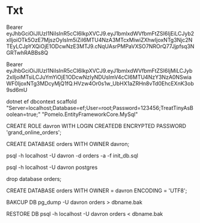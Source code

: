 ﻿# Txt

Bearer eyJhbGciOiJIUzI1NiIsInR5cCI6IkpXVCJ9.eyJ1bmlxdWVfbmFtZSI6IjEiLCJyb2xlIjoiOTk5OzE7MjszOyIsIm5iZiI6MTU4NzA3MTcxMiwiZXhwIjoxNTg3Njc2NTEyLCJpYXQiOjE1ODcwNzE3MTJ9.cNqUAsrPMPaVXSO7NROrQ77Jjpfsq3NGRTwhRABBs8Q

Bearer eyJhbGciOiJIUzI1NiIsInR5cCI6IkpXVCJ9.eyJ1bmlxdWVfbmFtZSI6IjMiLCJyb2xlIjoiMTsiLCJuYmYiOjE1ODcwNzIyNDUsImV4cCI6MTU4NzY3NzA0NSwiaWF0IjoxNTg3MDcyMjQ1fQ.HVzw4Or0s1w_UbHX1aZRHn8vTd0EhcEXnK3ob9sd6mU

dotnet ef dbcontext scaffold "Server=localhost;Database=ef;User=root;Password=123456;TreatTinyAsBoolean=true;" "Pomelo.EntityFrameworkCore.MySql"

 CREATE ROLE davron WITH LOGIN CREATEDB ENCRYPTED PASSWORD 'grand_online_orders';

 CREATE DATABASE orders WITH OWNER davron;


 psql -h localhost -U davron -d orders -a -f init_db.sql



  psql -h localhost -U davron postgres

   drop database orders;


 CREATE DATABASE orders
    WITH 
    OWNER = davron
    ENCODING = 'UTF8';

BAKCUP DB
    pg_dump -U davron orders > dbname.bak

RESTORE DB
    psql -h localhost -U davron orders < dbname.bak



